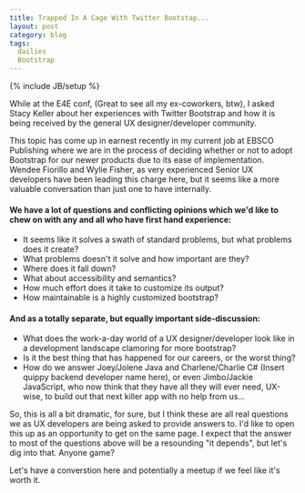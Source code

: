 ```yaml
---
title: Trapped In A Cage With Twitter Bootstap...
layout: post
category: blog
tags:
  dailies
  Bootstrap
---
```

{% include JB/setup %}

While at the E4E conf, (Great to see all my ex-coworkers, btw), I asked Stacy Keller about her experiences with Twitter Bootstrap and how it is being received by the general UX designer/developer community.

This topic has come up in earnest recently in my current job at EBSCO Publishing where we are in the process of deciding whether or not to adopt Bootstrap for our newer products due to its ease of implementation.  Wendee Fiorillo and Wylie Fisher, as very experienced Senior UX developers have been leading this charge here, but it seems like a more valuable conversation than just one to have internally.

#### We have a lot of questions and conflicting opinions which we'd like to chew on with any and all who have first hand experience:

- It seems like it solves a swath of standard problems, but what problems does it create?
- What problems doesn't it solve and how important are they?
- Where does it fall down?
- What about accessibility and semantics?
- How much effort does it take to customize its output?
- How maintainable is a highly customized bootstrap?

#### And as a totally separate, but equally important side-discussion:

- What does the work-a-day world of a UX designer/developer look like in a development landscape clamoring for more bootstrap?
- Is it the best thing that has happened for our careers, or the worst thing?
- How do we answer Joey/Jolene Java and Charlene/Charlie C# (Insert quippy backend developer name here), or even Jimbo/Jackie JavaScript, who now think that they have all they will ever need, UX-wise, to build out that next killer app with no help from us...

So, this is all a bit dramatic, for sure, but I think these are all real questions we as UX developers are being asked to provide answers to.  I'd like to open this up as an opportunity to get on the same page.  I expect that the answer to most of the questions above will be a resounding "it depends", but let's dig into that.  Anyone game?

Let's have a converstion here and potentially a meetup if we feel like it's worth it.